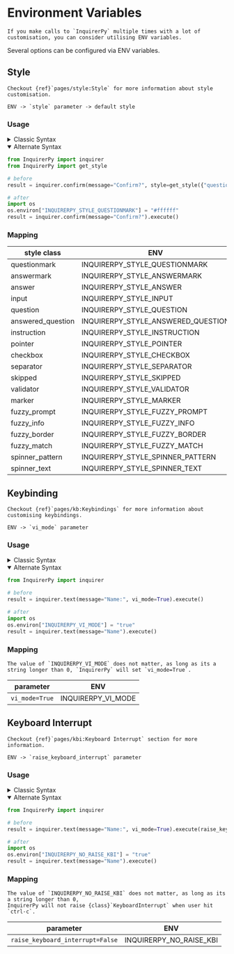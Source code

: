 # Environment Variables

```{tip}
If you make calls to `InquirerPy` multiple times with a lot of customisation, you can consider utilising ENV variables.
```

Several options can be configured via ENV variables.

## Style

```{note}
Checkout {ref}`pages/style:Style` for more information about style customisation.
```

```{admonition} Priority
ENV -> `style` parameter -> default style
```

### Usage

<details>
  <summary>Classic Syntax</summary>

```python
from InquirerPy import prompt
from InquirerPy import get_style

# before
result = prompt(questions=[{"type": "confirm", "message": "Confirm?"}], style={"questionmark": "#ffffff"})

# after
import os
os.environ["INQUIRERPY_STYLE_QUESTIONMARK"] = "#ffffff"
result = prompt(questions=[{"type": "confirm", "message": "Confirm?"}])
```

</details>

<details open>
  <summary>Alternate Syntax</summary>

```python
from InquirerPy import inquirer
from InquirerPy import get_style

# before
result = inquirer.confirm(message="Confirm?", style=get_style({"questionmark": "#ffffff"})).execute()

# after
import os
os.environ["INQUIRERPY_STYLE_QUESTIONMARK"] = "#ffffff"
result = inquirer.confirm(message="Confirm?").execute()
```

</details>

### Mapping

| style class       | ENV                                |
| ----------------- | ---------------------------------- |
| questionmark      | INQUIRERPY_STYLE_QUESTIONMARK      |
| answermark        | INQUIRERPY_STYLE_ANSWERMARK        |
| answer            | INQUIRERPY_STYLE_ANSWER            |
| input             | INQUIRERPY_STYLE_INPUT             |
| question          | INQUIRERPY_STYLE_QUESTION          |
| answered_question | INQUIRERPY_STYLE_ANSWERED_QUESTION |
| instruction       | INQUIRERPY_STYLE_INSTRUCTION       |
| pointer           | INQUIRERPY_STYLE_POINTER           |
| checkbox          | INQUIRERPY_STYLE_CHECKBOX          |
| separator         | INQUIRERPY_STYLE_SEPARATOR         |
| skipped           | INQUIRERPY_STYLE_SKIPPED           |
| validator         | INQUIRERPY_STYLE_VALIDATOR         |
| marker            | INQUIRERPY_STYLE_MARKER            |
| fuzzy_prompt      | INQUIRERPY_STYLE_FUZZY_PROMPT      |
| fuzzy_info        | INQUIRERPY_STYLE_FUZZY_INFO        |
| fuzzy_border      | INQUIRERPY_STYLE_FUZZY_BORDER      |
| fuzzy_match       | INQUIRERPY_STYLE_FUZZY_MATCH       |
| spinner_pattern   | INQUIRERPY_STYLE_SPINNER_PATTERN   |
| spinner_text      | INQUIRERPY_STYLE_SPINNER_TEXT      |

## Keybinding

```{note}
Checkout {ref}`pages/kb:Keybindings` for more information about customising keybindings.
```

```{admonition} Priority
ENV -> `vi_mode` parameter
```

### Usage

<details>
  <summary>Classic Syntax</summary>

```python
from InquirerPy import prompt

# before
result = prompt(questions=[{"type": "input", "message": "Name:"}], vi_mode=True)

# after
import os
os.environ["INQUIRERPY_VI_MODE"] = "true"
result = prompt(questions=[{"type": "input", "message": "Name:"}])
```

</details>

<details open>
  <summary>Alternate Syntax</summary>

```python
from InquirerPy import inquirer

# before
result = inquirer.text(message="Name:", vi_mode=True).execute()

# after
import os
os.environ["INQUIRERPY_VI_MODE"] = "true"
result = inquirer.text(message="Name").execute()
```

</details>

### Mapping

```{note}
The value of `INQUIRERPY_VI_MODE` does not matter, as long as its a string longer than 0, `InquirerPy` will set `vi_mode=True`.
```

| parameter      | ENV                |
| -------------- | ------------------ |
| `vi_mode=True` | INQUIRERPY_VI_MODE |

## Keyboard Interrupt

```{note}
Checkout {ref}`pages/kbi:Keyboard Interrupt` section for more information.
```

```{admonition} Priority
ENV -> `raise_keyboard_interrupt` parameter
```

### Usage

<details>
  <summary>Classic Syntax</summary>

```python
from InquirerPy import prompt

# before
result = prompt(questions=[{"type": "secret", "message": "Password:"}], raise_keyboard_interrupt=False)

# after
import os
os.environ["INQUIRERPY_NO_RAISE_KBI"] = "true"
result = prompt(questions=[{"type": "secret", "message": "Password:"}])
```

</details>

<details open>
  <summary>Alternate Syntax</summary>

```python
from InquirerPy import inquirer

# before
result = inquirer.text(message="Name:", vi_mode=True).execute(raise_keyboard_interrupt=False)

# after
import os
os.environ["INQUIRERPY_NO_RAISE_KBI"] = "true"
result = inquirer.text(message="Name").execute()
```

</details>

### Mapping

```{note}
The value of `INQUIRERPY_NO_RAISE_KBI` does not matter, as long as its a string longer than 0,
InquirerPy will not raise {class}`KeyboardInterrupt` when user hit `ctrl-c`.
```

| parameter                        | ENV                     |
| -------------------------------- | ----------------------- |
| `raise_keyboard_interrupt=False` | INQUIRERPY_NO_RAISE_KBI |
